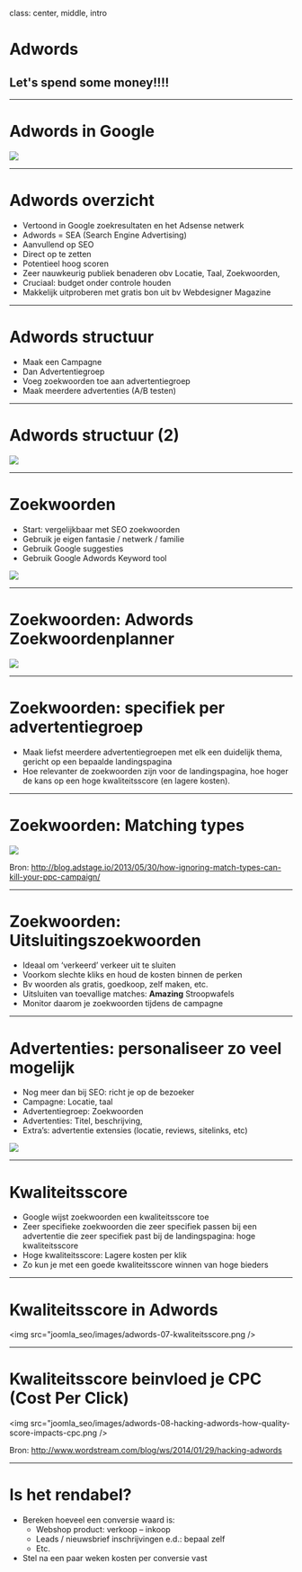 class: center, middle, intro
# Adwords
## Let's spend some money!!!!

---
# Adwords in Google
<img src="joomla_seo/images/adword-01-zoekresultaten.png"/>

---
# Adwords overzicht
- Vertoond in Google zoekresultaten en het Adsense netwerk
- Adwords = SEA (Search Engine Advertising)
- Aanvullend op SEO
- Direct op te zetten
- Potentieel hoog scoren
- Zeer nauwkeurig publiek benaderen obv Locatie, Taal, Zoekwoorden, 
- Cruciaal: budget onder controle houden
- Makkelijk uitproberen met gratis bon uit bv Webdesigner Magazine
 ---
# Adwords structuur
- Maak een Campagne
- Dan Advertentiegroep
- Voeg zoekwoorden toe aan advertentiegroep
- Maak meerdere advertenties (A/B testen)

---
# Adwords structuur (2)
<img src="joomla_seo/images/adwords-02-structure.png"/>

---
# Zoekwoorden
- Start: vergelijkbaar met SEO zoekwoorden
- Gebruik je eigen fantasie / netwerk / familie
- Gebruik Google suggesties
- Gebruik Google Adwords Keyword tool

<img src="joomla_seo/images/adword-03-zoekresultaten.png"/>

---
# Zoekwoorden: Adwords Zoekwoordenplanner

<img src="joomla_seo/images/adwords-04-zoekwoordenplanner.png"/>

---
# Zoekwoorden: specifiek per advertentiegroep
- Maak liefst meerdere advertentiegroepen met elk een duidelijk thema, gericht op een bepaalde landingspagina
- Hoe relevanter de zoekwoorden zijn voor de landingspagina, hoe hoger de kans op een hoge kwaliteitsscore (en lagere kosten).

---
# Zoekwoorden: Matching types

<img src="joomla_seo/images/adwords-05-match-types.jpg"/>

Bron: http://blog.adstage.io/2013/05/30/how-ignoring-match-types-can-kill-your-ppc-campaign/

---
# Zoekwoorden: Uitsluitingszoekwoorden
- Ideaal om ‘verkeerd’ verkeer uit te sluiten
- Voorkom slechte kliks en houd de kosten binnen de perken
- Bv woorden als gratis, goedkoop, zelf maken, etc.
- Uitsluiten van toevallige matches: **Amazing** Stroopwafels
- Monitor daarom je zoekwoorden tijdens de campagne

---
# Advertenties: personaliseer zo veel mogelijk
- Nog meer dan bij SEO: richt je op de bezoeker
- Campagne: Locatie, taal
- Advertentiegroep: Zoekwoorden
- Advertenties: Titel, beschrijving, 
- Extra’s: advertentie extensies (locatie, reviews, sitelinks, etc)

<img src="joomla_seo/images/adwords-06-advertentie.png"/>

---
# Kwaliteitsscore
- Google wijst zoekwoorden een kwaliteitsscore toe
- Zeer specifieke zoekwoorden die zeer specifiek passen bij een advertentie die zeer specifiek past bij de landingspagina: hoge kwaliteitsscore
- Hoge kwaliteitsscore: Lagere kosten per klik
- Zo kun je met een goede kwaliteitsscore winnen van hoge bieders

---
# Kwaliteitsscore in Adwords

<img src="joomla_seo/images/adwords-07-kwaliteitsscore.png />

---
# Kwaliteitsscore beinvloed je CPC (Cost Per Click)

<img src="joomla_seo/images/adwords-08-hacking-adwords-how-quality-score-impacts-cpc.png />

Bron: http://www.wordstream.com/blog/ws/2014/01/29/hacking-adwords

---
# Is het rendabel?
- Bereken hoeveel een conversie waard is:
  - Webshop product: verkoop – inkoop
  - Leads / nieuwsbrief inschrijvingen e.d.: bepaal zelf
  - Etc.
- Stel na een paar weken kosten per conversie vast
